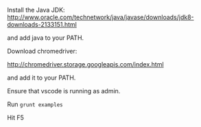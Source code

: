 Install the Java JDK: http://www.oracle.com/technetwork/java/javase/downloads/jdk8-downloads-2133151.html

and add java to your PATH.

Download chromedriver:

http://chromedriver.storage.googleapis.com/index.html

and add it to your PATH.

Ensure that vscode is running as admin.

Run `grunt examples`

Hit F5